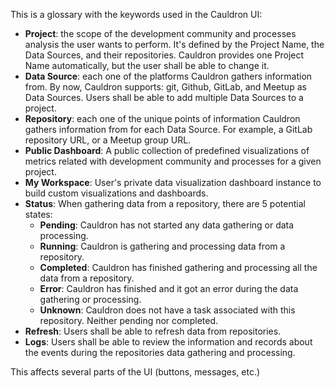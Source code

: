 This is a glossary with the keywords used in the Cauldron UI:

* **Project**: the scope of the development community and processes analysis the user wants to perform. It's defined by the Project Name, the Data Sources, and their repositories. Cauldron provides one Project Name automatically, but the user shall be able to change it.
* **Data Source**: each one of the platforms Cauldron gathers information from. By now, Cauldron supports: git, Github, GitLab, and Meetup as Data Sources. Users shall be able to add multiple Data Sources to a project.
* **Repository**: each one of the unique points of information Cauldron gathers information from for each Data Source. For example, a GitLab repository URL, or a Meetup group URL.
* **Public Dashboard**: A public collection of predefined visualizations of metrics related with development community and processes for a given project.
* **My Workspace**: User's private data visualization dashboard instance to build custom visualizations and dashboards.
* **Status**: When gathering data from a repository, there are 5 potential states:
  * **Pending**: Cauldron has not started any data gathering or data processing.
  * **Running**: Cauldron is gathering and processing data from a repository.
  * **Completed**: Cauldron has finished gathering and processing all the data from a repository.
  * **Error**: Cauldron has finished and it got an error during the data gathering or processing.
  * **Unknown**: Cauldron does not have a task associated with this repository. Neither pending nor completed.
* **Refresh**: Users shall be able to refresh data from repositories.
* **Logs**: Users shall be able to review the information and records about the events during the repositories data gathering and processing.

This affects several parts of the UI (buttons, messages, etc.)

